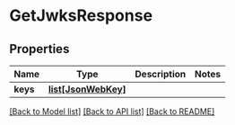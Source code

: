 # GetJwksResponse

## Properties
Name | Type | Description | Notes
------------ | ------------- | ------------- | -------------
**keys** | [**list[JsonWebKey]**](JsonWebKey.md) |  | 

[[Back to Model list]](../README.md#documentation-for-models) [[Back to API list]](../README.md#documentation-for-api-endpoints) [[Back to README]](../README.md)

